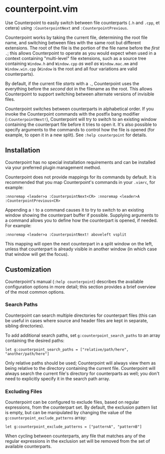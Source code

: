 # counterpoint.vim

Use Counterpoint to easily switch between file counterparts (`.h` and `.cpp`, et cetera) using `:CounterpointNext` and
`:CounterpointPrevious`.

Counterpoint works by taking the current file, determining the root file name, and switching between files with the same
root but different extensions.  The root of the file is the portion of the file name before the *first* `.`; this allows
Counterpoint to operate as you would expect when used in a context containing "multi-level" file extensions, such as a
source tree containing `Window.h` and `Window.cpp` *as well as* `Window.mac.mm` and `Window.win.cpp` (`Window` is the
root and all four variations are valid counterparts).

By default, if the current file *starts* with a `.`, Counterpoint uses the everything before the *second* dot in the
filename as the root. This allows Counterpoint to support switching between alternate versions of invisible files.

Counterpoint switches between counterparts in alphabetical order. If you invoke the Counterpoint commands with the
postfix bang modifier (`:CounterpointNext!`), Counterpoint will try to switch to an existing window containing the
counterpart file before it tries to open it. It's also possible to specify arguments to the commands to control how the
file is opened (for example, to open it in a new split). See `:help counterpoint` for details.

## Installation

Counterpoint has no special installation requirements and can be installed via your preferred plugin management method.

Counterpoint does not provide mappings for its commands by default.  It is recommended that you map Counterpoint's
commands in your `.vimrc`, for example:

    :nnoremap <leader>a :CounterpointNext<CR> :nnoremap <leader>A :CounterpointPrevious<CR>

Appending a `!` to a command causes it to try to switch to an existing window showing the counterpart buffer if
possible. Supplying arguments to a command allows you to define how the counterpart is opened, if needed. For example:

    :nnoremap <leader>a :CounterpointNext! aboveleft vsplit

This mapping will open the next counterpart in a split window on the left, unless that counterpart is already visible in
another window (in which case that window will get the focus).

## Customization

Counterpoint's manual (`:help counterpoint`) describes the available configuration options in more detail; this section
provides a brief overview of the most common options.

### Search Paths

Counterpoint can search multiple directories for counterpart files (this can be useful in cases where source and header
files are kept in separate, sibling directories).

To add additional search paths, set `g:counterpoint_search_paths` to an array containing the desired paths:

    let g:counterpoint_search_paths = ["relative/path/here", "another/path/here"]

Only relative paths should be used; Counterpoint will always view them as being relative to the directory containing the
current file. Counterpoint will always search the current file's directory for counterparts as well; you don't need to
explicitly specify it in the search path array.

### Excluding Files

Counterpoint can be configured to exclude files, based on regular expressions, from the counterpart set. By default, the
exclusion pattern list is empty, but can be manipulated by changing the value of the `g:counterpoint_exclude_patterns`
array:

    let g:counterpoint_exclude_patterns = ["patternA", "patternB"]

When cycling between counterparts, any file that matches any of the regular expressions in the exclusion set will be
removed from the set of available counterparts.
